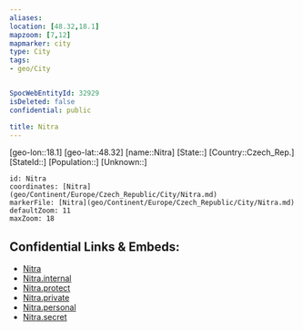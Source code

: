 ```yaml
---
aliases: 
location: [48.32,18.1]
mapzoom: [7,12] 
mapmarker: city 
type: City
tags:
- geo/City


SpocWebEntityId: 32929
isDeleted: false
confidential: public

title: Nitra
---
```

[geo-lon::18.1]
[geo-lat::48.32]
[name::Nitra]
[State::]
[Country::Czech_Rep.]
[StateId::]
[Population::]
[Unknown::]


```leaflet
id: Nitra
coordinates: [Nitra](geo/Continent/Europe/Czech_Republic/City/Nitra.md)
markerFile: [Nitra](geo/Continent/Europe/Czech_Republic/City/Nitra.md)
defaultZoom: 11 
maxZoom: 18
```


## Confidential Links & Embeds: 
- [Nitra](../../../../../../_public/geo/Continent/Europe/Czech_Republic/City/Nitra.md) 
- [Nitra.internal](../../../../../../_internal/geo/Continent/Europe/Czech_Republic/City/Nitra.internal.md) 
- [Nitra.protect](../../../../../../_protect/geo/Continent/Europe/Czech_Republic/City/Nitra.protect.md) 
- [Nitra.private](../../../../../../_private/geo/Continent/Europe/Czech_Republic/City/Nitra.private.md) 
- [Nitra.personal](../../../../../../_personal/geo/Continent/Europe/Czech_Republic/City/Nitra.personal.md) 
- [Nitra.secret](../../../../../../_secret/geo/Continent/Europe/Czech_Republic/City/Nitra.secret.md) 
